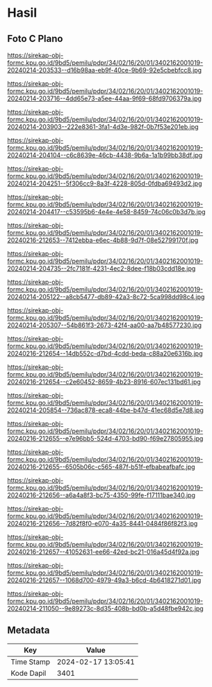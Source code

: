 # Hasil

## Foto C Plano

https://sirekap-obj-formc.kpu.go.id/9bd5/pemilu/pdpr/34/02/16/20/01/3402162001019-20240214-203533--d16b98aa-eb9f-40ce-9b69-92e5cbebfcc8.jpg

https://sirekap-obj-formc.kpu.go.id/9bd5/pemilu/pdpr/34/02/16/20/01/3402162001019-20240214-203716--4dd65e73-a5ee-44aa-9f69-68fd9706379a.jpg

https://sirekap-obj-formc.kpu.go.id/9bd5/pemilu/pdpr/34/02/16/20/01/3402162001019-20240214-203903--222e8361-3fa1-4d3e-982f-0b7f53e201eb.jpg

https://sirekap-obj-formc.kpu.go.id/9bd5/pemilu/pdpr/34/02/16/20/01/3402162001019-20240214-204104--c6c8639e-46cb-4438-9b6a-1a1b99bb38df.jpg

https://sirekap-obj-formc.kpu.go.id/9bd5/pemilu/pdpr/34/02/16/20/01/3402162001019-20240214-204251--5f306cc9-8a3f-4228-805d-0fdba69493d2.jpg

https://sirekap-obj-formc.kpu.go.id/9bd5/pemilu/pdpr/34/02/16/20/01/3402162001019-20240214-204417--c53595b6-4e4e-4e58-8459-74c06c0b3d7b.jpg

https://sirekap-obj-formc.kpu.go.id/9bd5/pemilu/pdpr/34/02/16/20/01/3402162001019-20240216-212653--7412ebba-e6ec-4b88-9d7f-08e52799170f.jpg

https://sirekap-obj-formc.kpu.go.id/9bd5/pemilu/pdpr/34/02/16/20/01/3402162001019-20240214-204735--2fc7181f-4231-4ec2-8dee-f18b03cdd18e.jpg

https://sirekap-obj-formc.kpu.go.id/9bd5/pemilu/pdpr/34/02/16/20/01/3402162001019-20240214-205122--a8cb5477-db89-42a3-8c72-5ca998dd98c4.jpg

https://sirekap-obj-formc.kpu.go.id/9bd5/pemilu/pdpr/34/02/16/20/01/3402162001019-20240214-205307--54b861f3-2673-42f4-aa00-aa7b48577230.jpg

https://sirekap-obj-formc.kpu.go.id/9bd5/pemilu/pdpr/34/02/16/20/01/3402162001019-20240216-212654--14db552c-d7bd-4cdd-beda-c88a20e6316b.jpg

https://sirekap-obj-formc.kpu.go.id/9bd5/pemilu/pdpr/34/02/16/20/01/3402162001019-20240216-212654--c2e60452-8659-4b23-8916-607ec131bd61.jpg

https://sirekap-obj-formc.kpu.go.id/9bd5/pemilu/pdpr/34/02/16/20/01/3402162001019-20240214-205854--736ac878-eca8-44be-b47d-41ec68d5e7d8.jpg

https://sirekap-obj-formc.kpu.go.id/9bd5/pemilu/pdpr/34/02/16/20/01/3402162001019-20240216-212655--e7e96bb5-524d-4703-bd90-f69e27805955.jpg

https://sirekap-obj-formc.kpu.go.id/9bd5/pemilu/pdpr/34/02/16/20/01/3402162001019-20240216-212655--6505b06c-c565-487f-b51f-efbabeafbafc.jpg

https://sirekap-obj-formc.kpu.go.id/9bd5/pemilu/pdpr/34/02/16/20/01/3402162001019-20240216-212656--a6a4a8f3-bc75-4350-99fe-f17111bae340.jpg

https://sirekap-obj-formc.kpu.go.id/9bd5/pemilu/pdpr/34/02/16/20/01/3402162001019-20240216-212656--7d82f8f0-e070-4a35-8441-0484f86f82f3.jpg

https://sirekap-obj-formc.kpu.go.id/9bd5/pemilu/pdpr/34/02/16/20/01/3402162001019-20240216-212657--41052631-ee66-42ed-bc21-016a45d4f92a.jpg

https://sirekap-obj-formc.kpu.go.id/9bd5/pemilu/pdpr/34/02/16/20/01/3402162001019-20240216-212657--1068d700-4979-49a3-b6cd-4b6418271d01.jpg

https://sirekap-obj-formc.kpu.go.id/9bd5/pemilu/pdpr/34/02/16/20/01/3402162001019-20240214-211050--9e89273c-8d35-408b-bd0b-a5d48fbe942c.jpg


## Metadata

| Key        | Value               |
| ---------- | ------------------- |
| Time Stamp | 2024-02-17 13:05:41 |
| Kode Dapil | 3401                |



